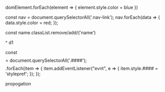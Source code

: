 domElement.forEach(element => {
    element.style.color = blue
})


const nav = document.querySelectorAll('.nav-link');
nav.forEach(data => {
    data.style.color = red;
});

const name.classList.remove/add/('name')

^ d1

const $$$$ = document.querySelectorAll('.####');
$$$$.forEach(item => {
    item.addEventListener("evnt", e => {
        item.style.#### = 'stylepref';
    });
});

propogation
